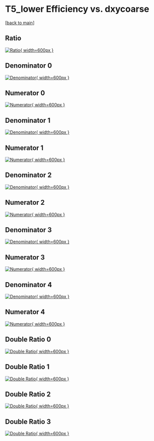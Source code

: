 # T5_lower Efficiency vs. dxycoarse

[[back to main](./)]



## Ratio

[![Ratio](../mtv/var/T5_lower_vtr_11_-1_eff_dxycoarse.png){ width=600px }](../mtv/var/T5_lower_vtr_11_-1_eff_dxycoarse.pdf)

## Denominator 0

[![Denominator](../mtv/den/T5_lower_vtr_11_-1_eff_dxycoarse_den0.png){ width=600px }](../mtv/den/T5_lower_vtr_11_-1_eff_dxycoarse_den0.pdf)

## Numerator 0

[![Numerator](../mtv/num/T5_lower_vtr_11_-1_eff_dxycoarse_num0.png){ width=600px }](../mtv/num/T5_lower_vtr_11_-1_eff_dxycoarse_num0.pdf)

## Denominator 1

[![Denominator](../mtv/den/T5_lower_vtr_11_-1_eff_dxycoarse_den1.png){ width=600px }](../mtv/den/T5_lower_vtr_11_-1_eff_dxycoarse_den1.pdf)

## Numerator 1

[![Numerator](../mtv/num/T5_lower_vtr_11_-1_eff_dxycoarse_num1.png){ width=600px }](../mtv/num/T5_lower_vtr_11_-1_eff_dxycoarse_num1.pdf)

## Denominator 2

[![Denominator](../mtv/den/T5_lower_vtr_11_-1_eff_dxycoarse_den2.png){ width=600px }](../mtv/den/T5_lower_vtr_11_-1_eff_dxycoarse_den2.pdf)

## Numerator 2

[![Numerator](../mtv/num/T5_lower_vtr_11_-1_eff_dxycoarse_num2.png){ width=600px }](../mtv/num/T5_lower_vtr_11_-1_eff_dxycoarse_num2.pdf)

## Denominator 3

[![Denominator](../mtv/den/T5_lower_vtr_11_-1_eff_dxycoarse_den3.png){ width=600px }](../mtv/den/T5_lower_vtr_11_-1_eff_dxycoarse_den3.pdf)

## Numerator 3

[![Numerator](../mtv/num/T5_lower_vtr_11_-1_eff_dxycoarse_num3.png){ width=600px }](../mtv/num/T5_lower_vtr_11_-1_eff_dxycoarse_num3.pdf)

## Denominator 4

[![Denominator](../mtv/den/T5_lower_vtr_11_-1_eff_dxycoarse_den4.png){ width=600px }](../mtv/den/T5_lower_vtr_11_-1_eff_dxycoarse_den4.pdf)

## Numerator 4

[![Numerator](../mtv/num/T5_lower_vtr_11_-1_eff_dxycoarse_num4.png){ width=600px }](../mtv/num/T5_lower_vtr_11_-1_eff_dxycoarse_num4.pdf)

## Double Ratio 0

[![Double Ratio](../mtv/ratio/T5_lower_vtr_11_-1_eff_dxycoarse_ratio0.png){ width=600px }](../mtv/ratio/T5_lower_vtr_11_-1_eff_dxycoarse_ratio0.pdf)

## Double Ratio 1

[![Double Ratio](../mtv/ratio/T5_lower_vtr_11_-1_eff_dxycoarse_ratio1.png){ width=600px }](../mtv/ratio/T5_lower_vtr_11_-1_eff_dxycoarse_ratio1.pdf)

## Double Ratio 2

[![Double Ratio](../mtv/ratio/T5_lower_vtr_11_-1_eff_dxycoarse_ratio2.png){ width=600px }](../mtv/ratio/T5_lower_vtr_11_-1_eff_dxycoarse_ratio2.pdf)

## Double Ratio 3

[![Double Ratio](../mtv/ratio/T5_lower_vtr_11_-1_eff_dxycoarse_ratio3.png){ width=600px }](../mtv/ratio/T5_lower_vtr_11_-1_eff_dxycoarse_ratio3.pdf)

